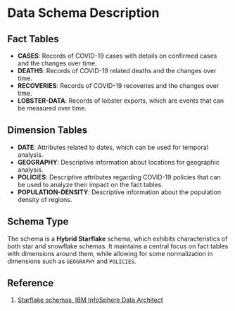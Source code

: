 # Data Schema Description

## Fact Tables

- **CASES**: Records of COVID-19 cases with details on confirmed cases and the changes over time.
- **DEATHS**: Records of COVID-19 related deaths and the changes over time.
- **RECOVERIES**: Records of COVID-19 recoveries and the changes over time.
- **LOBSTER-DATA**: Records of lobster exports, which are events that can be measured over time.

## Dimension Tables

- **DATE**: Attributes related to dates, which can be used for temporal analysis.
- **GEOGRAPHY**: Descriptive information about locations for geographic analysis.
- **POLICIES**: Descriptive attributes regarding COVID-19 policies that can be used to analyze their impact on the fact tables.
- **POPULATION-DENSITY**: Descriptive information about the population density of regions.

## Schema Type

The schema is a **Hybrid Starflake** schema, which exhibits characteristics of both star and snowflake schemas. It maintains a central focus on fact tables with dimensions around them, while allowing for some normalization in dimensions such as `GEOGRAPHY` and `POLICIES`.

## Reference

1. [Starflake schemas, IBM InfoSphere Data Architect](https://www.ibm.com/docs/en/ida/9.1.2?topic=schemas-starflake)